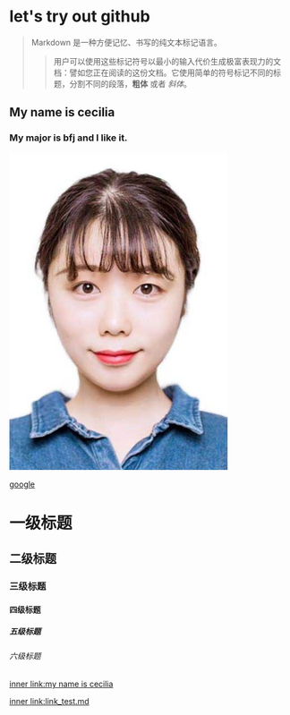 # let's try out github
>Markdown 是一种方便记忆、书写的纯文本标记语言。  
>>用户可以使用这些标记符号以最小的输入代价生成极富表现力的文档：譬如您正在阅读的这份文档。它使用简单的符号标记不同的标题，分割不同的段落，**粗体** 或者 *斜体*。
## My name is cecilia
### My major is bfj and I like it.
![myphoto](myphoto.jpg)

[google](https://www.google.com)


# 一级标题
二级标题
------
### 三级标题
#### 四级标题
##### 五级标题
###### 六级标题







[inner link:my name is cecilia](#my-name-is-cecilia)

[inner link:link_test.md](/link_test.md#this-is-an-inner-link-page)